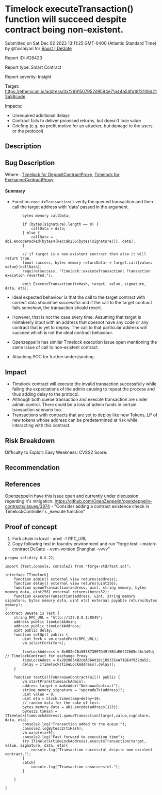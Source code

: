 
# Timelock executeTransaction() function will succeed despite contract being non-existent.

Submitted on Sat Dec 02 2023 13:11:25 GMT-0400 (Atlantic Standard Time) by @hoshiyari for [Boost | DeGate](https://immunefi.com/bounty/boosteddegatebugbounty/)

Report ID: #26423

Report type: Smart Contract

Report severity: Insight

Target: https://etherscan.io/address/0xf2991507952d9594e71a44a54fb19f3109d213a5#code

Impacts:
- Unrequired additional delays
- Contract fails to deliver promised returns, but doesn't lose value
- Griefing (e.g. no profit motive for an attacker, but damage to the users or the protocol)

## Description
## Bug Description
Where : [Timelock for DepositContractProxy](https://etherscan.io/address/0xf2991507952d9594e71a44a54fb19f3109d213a5?utm_source=immunefi#code), [Timelock for ExchangeContractProxy]( https://etherscan.io/address/0x0d2ec0a5858730e7d49f5b4ae6f2c665e46c1d9d?utm_source=immunefi#code)

#### Summary
- Function `executeTransaction()` verify the queued transaction and then call the target address with 'data' passed in the argument. 
```
        bytes memory callData;

        if (bytes(signature).length == 0) {
            callData = data;
        } else {
            callData = abi.encodePacked(bytes4(keccak256(bytes(signature))), data);
        }

        // if target is a non-existent contract then also it will return true. 
        (bool success, bytes memory returnData) = target.call{value: value}(callData);
        require(success, "Timelock::executeTransaction: Transaction execution reverted.");

        emit ExecuteTransaction(txHash, target, value, signature, data, eta);

```

- Ideal expected behaviour is that the call to the target contract with correct data should be successful and if the call to the target contract fails somehow, the transaction should revert. 

- However, that is not the case every time. Assuming that target is mistakenly input with an address that doesnot have any code or any contract that is yet to deploy. The call to that particular address will succeed which is not the ideal contract behaviour. 

- Openzeppelin has similar Timelock execution issue open mentioning the same issue of call to non-existent contract. 

- Attaching POC for further understanding. 

## Impact
- Timelock contract will execute the invalid transaction successfully while failing the expectations of the admin causing to repeat the process and thus adding delay to the protocol. 
- Although both queue transaction and execute transaction are under admin control. There could be a loss of admin funds in certain transaction scenario too. 
- Transactions with contracts that are yet to deploy like new Tokens, LP of new tokens whose address can be predetermined at risk while interacting with this contract. 

## Risk Breakdown
Difficulty to Exploit: Easy
Weakness:
CVSS2 Score:

## Recommendation

## References
Openzeppelin have this issue open and currently under discussion regarding it's mitigation. 
https://github.com/OpenZeppelin/openzeppelin-contracts/issues/3874 - "Consider adding a contract existence check in TimelockController's _execute function"
        
## Proof of concept
1. Fork chain in local - anvil -f RPC_URL
2. Copy following test in foundry environment and run "forge test --match-contract DeGate --evm-version Shanghai -vvvv"
```
pragma solidity 0.8.22;

import {Test,console, console2} from "forge-std/Test.sol";

interface ITimelock{
    function admin() external view returns(address);
    function delay() external view returns(uint256);
    function queueTransaction(address, uint, string memory, bytes memory data, uint256) external returns(bytes32);
    function executeTransaction(address, uint, string memory signature, bytes memory data, uint eta) external payable returns(bytes memory);
}
contract DeGate is Test {
    string RPC_URL = "http://127.0.0.1:8545";
    address public timeLockAdmin; 
    address public timeLockAddress;
    uint public delay;
    function setUp() public {
        uint fork = vm.createFork(RPC_URL);
        vm.selectFork(fork);

        timeLockAddress = 0x0D2eC0a5858730E7D49f5B4aE6f2C665e46c1d9d; // TimelockContract for exchange Proxy
        timeLockAdmin = 0x2028834B2c0A36A918c10937EeA71BE4f932da52;
        delay = ITimelock(timeLockAddress).delay();
    }

    function testCallToUnknownContractFail() public {
        vm.startPrank(timeLockAdmin);
        address target = makeAddr("UnknownContract");
        string memory signature = "upgradeTo(address)";
        uint value = 0;
        uint eta = block.timestamp+delay+10;
        // random data for the sake of test. 
        bytes memory data = abi.encode(address(123));
        bytes32 txHash = ITimelock(timeLockAddress).queueTransaction(target,value,signature, data, eta);
        console2.log("Transaction added to the queue:");
        console2.logBytes32(txHash);
        vm.warp(eta+5);
        console2.log("Fast forward to execution time");
        try ITimelock(timeLockAddress).executeTransaction(target, value, signature, data, eta){
            console.log("Transaction successful despite non existent contract.");
        }
        catch{
            console.log("Transaction unsuccessful.");
        }

    }

}
```